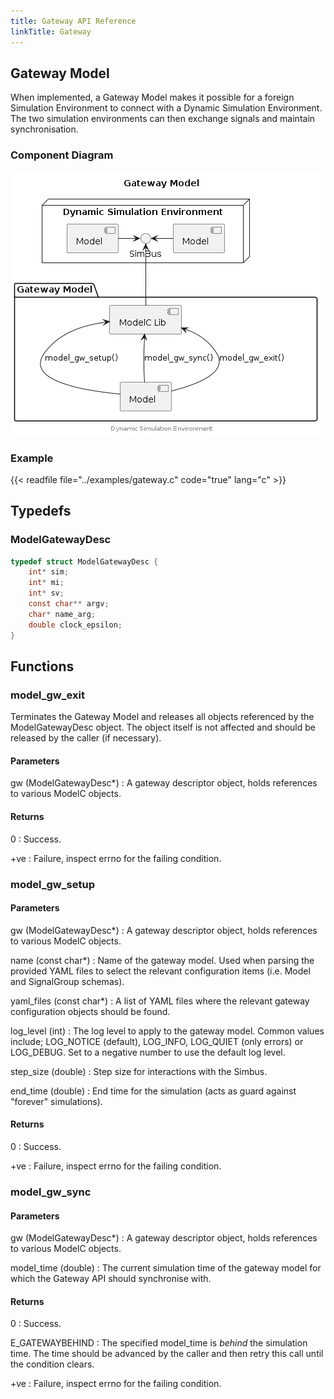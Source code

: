 ```yaml
---
title: Gateway API Reference
linkTitle: Gateway
---
```

## Gateway Model


When implemented, a Gateway Model makes it possible for a foreign Simulation
Environment to connect with a Dynamic Simulation Environment. The two
simulation environments can then exchange signals and maintain synchronisation.

### Component Diagram

<div hidden>

```
@startuml gateway-model

title Gateway Model

node "Dynamic Simulation Environment" {
        component "Model" as m1
        component "Model" as m2
        interface "SimBus" as SBif
        m1 -left-> SBif
        m2 -right-> SBif
}
package "Gateway Model" {
        component "ModelC Lib" as ModelC
        component "Model"
}

SBif <-down- ModelC
Model -up-> ModelC :model_gw_setup()
Model -up-> ModelC :model_gw_sync()
Model -up-> ModelC :model_gw_exit()

center footer Dynamic Simulation Environment

@enduml
```

</div>

![](gateway-model.png)


### Example


{{< readfile file="../examples/gateway.c" code="true" lang="c" >}}




## Typedefs

### ModelGatewayDesc

```c
typedef struct ModelGatewayDesc {
    int* sim;
    int* mi;
    int* sv;
    const char** argv;
    char* name_arg;
    double clock_epsilon;
}
```

## Functions

### model_gw_exit

Terminates the Gateway Model and releases all objects referenced by the
ModelGatewayDesc object. The object itself is not affected and should be
released by the caller (if necessary).

#### Parameters

gw (ModelGatewayDesc*)
: A gateway descriptor object, holds references to various ModelC objects.

#### Returns

0
: Success.

+ve
: Failure, inspect errno for the failing condition.




### model_gw_setup

#### Parameters

gw (ModelGatewayDesc*)
: A gateway descriptor object, holds references to various ModelC objects.

name (const char*)
: Name of the gateway model. Used when parsing the provided YAML files to
  select the relevant configuration items (i.e. Model and SignalGroup schemas).

yaml_files (const char*)
: A list of YAML files where the relevant gateway configuration objects
  should be found.

log_level (int)
: The log level to apply to the gateway model. Common values include;
  LOG_NOTICE (default), LOG_INFO, LOG_QUIET (only errors) or LOG_DEBUG.
  Set to a negative number to use the default log level.

step_size (double)
: Step size for interactions with the Simbus.

end_time (double)
: End time for the simulation (acts as guard against "forever" simulations).

#### Returns

0
: Success.

+ve
: Failure, inspect errno for the failing condition.




### model_gw_sync

#### Parameters

gw (ModelGatewayDesc*)
: A gateway descriptor object, holds references to various ModelC objects.

model_time (double)
: The current simulation time of the gateway model for which the
  Gateway API should synchronise with.

#### Returns

0
: Success.

E_GATEWAYBEHIND
: The specified model_time is _behind_ the simulation time. The time should be
  advanced by the caller and then retry this call until the condition clears.

+ve
: Failure, inspect errno for the failing condition.




